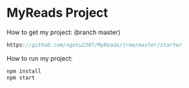 # MyReads Project

How to get my project: (branch master)

```js
https://github.com/ngotu2307/MyReads/tree/master/starter
```

How to run my project:

```js
npm install
npm start
```